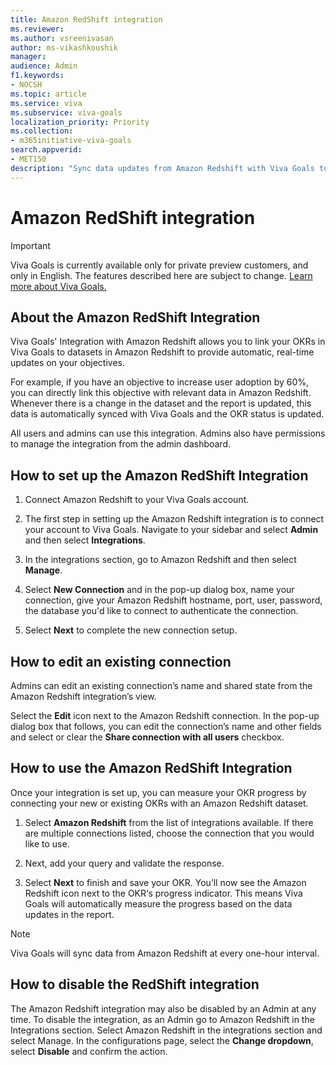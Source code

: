 ```yaml
---
title: Amazon RedShift integration
ms.reviewer: 
ms.author: vsreenivasan
author: ms-vikashkoushik
manager: 
audience: Admin
f1.keywords:
- NOCSH
ms.topic: article
ms.service: viva
ms.subservice: viva-goals
localization_priority: Priority
ms.collection:  
- m365initiative-viva-goals  
search.appverid:
- MET150
description: "Sync data updates from Amazon Redshift with Viva Goals to update OKR progress"
---
```


# Amazon RedShift integration

> [!IMPORTANT]
> Viva Goals is currently available only for private preview customers, and only in English. The features described here are subject to change. [Learn more about Viva Goals.](https://go.microsoft.com/fwlink/?linkid=2189933)

## About the Amazon RedShift Integration

Viva Goals' Integration with Amazon Redshift allows you to link your OKRs in Viva Goals to datasets in Amazon Redshift to provide automatic, real-time updates on your objectives. 

For example, if you have an objective to increase user adoption by 60%, you can directly link this objective with relevant data in Amazon Redshift. Whenever there is a change in the dataset and the report is updated, this data is automatically synced with Viva Goals and the OKR status is updated. 

All users and admins can use this integration. Admins also have permissions to manage the integration from the admin dashboard. 

## How to set up the Amazon RedShift Integration

1. Connect Amazon Redshift to your Viva Goals account.

2. The first step in setting up the Amazon Redshift integration is to connect your account to Viva Goals. Navigate to your sidebar and select **Admin** and then select **Integrations**.

3. In the integrations section, go to Amazon Redshift and then select **Manage**. 

4. Select **New Connection** and in the pop-up dialog box, name your connection, give your Amazon Redshift hostname, port, user, password, the database you'd like to connect to authenticate the connection.

5. Select **Next** to complete the new connection setup. 

## How to edit an existing connection

Admins can edit an existing connection’s name and shared state from the Amazon Redshift integration’s view. 

Select the **Edit** icon next to the Amazon Redshift connection.  In the pop-up dialog box that follows, you can edit the connection’s name and other fields and select or clear the **Share connection with all users** checkbox. 

## How to use the Amazon RedShift Integration

Once your integration is set up, you can measure your OKR progress by connecting your new or existing OKRs with an Amazon Redshift dataset.  

1. Select **Amazon Redshift** from the list of integrations available. If there are multiple connections listed, choose the connection that you would like to use. 

2. Next, add your query and validate the response. 

3. Select **Next** to finish and save your OKR. You’ll now see the Amazon Redshift icon next to the OKR‘s progress indicator. This means Viva Goals will automatically measure the progress based on the data updates in the report.

> [!NOTE]
> Viva Goals will sync data from Amazon Redshift at every one-hour interval. 

## How to disable the RedShift integration

The Amazon Redshift integration may also be disabled by an Admin at any time. To disable the integration, as an Admin go to Amazon Redshift in the Integrations section. Select Amazon Redshift in the integrations section and select Manage. In the configurations page, select the **Change dropdown**, select **Disable** and confirm the action.
